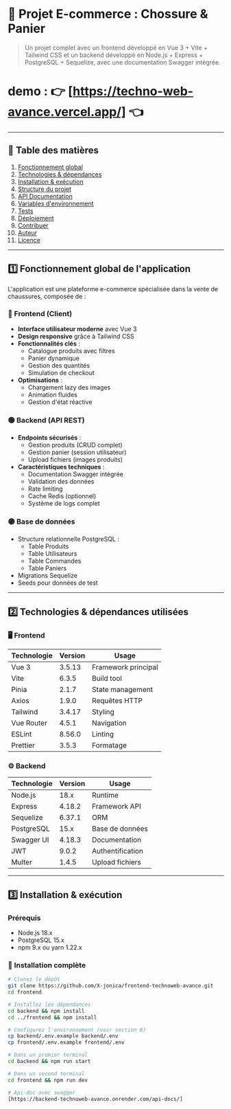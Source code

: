 # 🛒 Projet E-commerce : Chossure & Panier

> Un projet complet avec un frontend développé en Vue 3 + Vite + Tailwind CSS et un backend développé en Node.js + Express + PostgreSQL + Sequelize, avec une documentation Swagger intégrée.

# demo : 👉 [https://techno-web-avance.vercel.app/] 👈

---

## 📖 Table des matières

1. [Fonctionnement global](#1️⃣-fonctionnement-global-de-lapplication)
2. [Technologies & dépendances](#2️⃣-technologies--dépendances-utilisées)
3. [Installation & exécution](#3️⃣-installation--exécution)
4. [Structure du projet](#4️⃣-structure-générale-du-projet)
5. [API Documentation](#5️⃣-documentation-de-lapi)
6. [Variables d'environnement](#6️⃣-variables-denvironnement)
7. [Tests](#7️⃣-tests)
8. [Déploiement](#8️⃣-déploiement)
9. [Contribuer](#9️⃣-contribuer)
10. [Auteur](#🔟-auteur)
11. [Licence](#1️⃣1️⃣-licence)

---

## 1️⃣ Fonctionnement global de l'application

L'application est une plateforme e-commerce spécialisée dans la vente de chaussures, composée de :

### 🔵 Frontend (Client)
- **Interface utilisateur moderne** avec Vue 3
- **Design responsive** grâce à Tailwind CSS
- **Fonctionnalités clés** :
  - Catalogue produits avec filtres
  - Panier dynamique
  - Gestion des quantités
  - Simulation de checkout
- **Optimisations** :
  - Chargement lazy des images
  - Animation fluides
  - Gestion d'état réactive

### 🟢 Backend (API REST)
- **Endpoints sécurisés** :
  - Gestion produits (CRUD complet)
  - Gestion panier (session utilisateur)
  - Upload fichiers (images produits)
- **Caractéristiques techniques** :
  - Documentation Swagger intégrée
  - Validation des données
  - Rate limiting
  - Cache Redis (optionnel)
  - Système de logs complet

### 🟣 Base de données
- Structure relationnelle PostgreSQL :
  - Table Produits
  - Table Utilisateurs
  - Table Commandes
  - Table Paniers
- Migrations Sequelize
- Seeds pour données de test

---

## 2️⃣ Technologies & dépendances utilisées

### 🖥️ Frontend

| Technologie | Version | Usage |
|------------|---------|-------|
| Vue 3      | 3.5.13  | Framework principal |
| Vite       | 6.3.5   | Build tool |
| Pinia      | 2.1.7   | State management |
| Axios      | 1.9.0   | Requêtes HTTP |
| Tailwind   | 3.4.17  | Styling |
| Vue Router | 4.5.1   | Navigation |
| ESLint     | 8.56.0  | Linting |
| Prettier   | 3.5.3   | Formatage |

### ⚙️ Backend

| Technologie | Version | Usage |
|------------|---------|-------|
| Node.js    | 18.x    | Runtime |
| Express    | 4.18.2  | Framework API |
| Sequelize  | 6.37.1  | ORM |
| PostgreSQL | 15.x    | Base de données |
| Swagger UI | 4.18.3  | Documentation |
| JWT        | 9.0.2   | Authentification |
| Multer     | 1.4.5   | Upload fichiers |

---

## 3️⃣ Installation & exécution

### Prérequis
- Node.js 18.x
- PostgreSQL 15.x
- npm 9.x ou yarn 1.22.x

### 🚀 Installation complète

```bash
# Clonez le dépôt
git clone https://github.com/X-jonica/frontend-technoweb-avance.git
cd frontend

# Installez les dépendances
cd backend && npm install
cd ../frontend && npm install

# Configurez l'environnement (voir section 6)
cp backend/.env.example backend/.env
cp frontend/.env.example frontend/.env

# Dans un premier terminal
cd backend && npm run start

# Dans un second terminal
cd frontend && npm run dev

# Api-doc avec swagger 
[https://backend-technoweb-avance.onrender.com/api-docs/]
